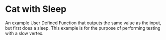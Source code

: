 # Cat with Sleep

An example User Defined Function that outputs the same value as the input, but first does a sleep. This example is for the purpose of performing testing with a slow vertex. 
